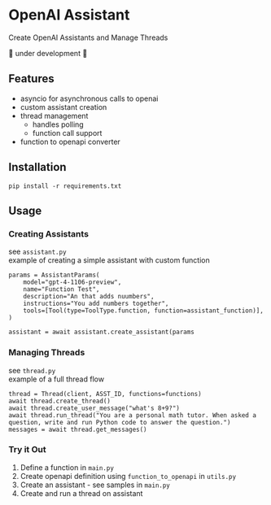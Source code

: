 # OpenAI Assistant

Create OpenAI Assistants and Manage Threads

🚧 under development 🚧

## Features

- asyncio for asynchronous calls to openai
- custom assistant creation 
- thread management
	- handles polling
	- function call support
- function to openapi converter

## Installation
```
pip install -r requirements.txt
```

## Usage
### Creating Assistants
see `assistant.py`   
example of creating a simple assistant with custom function
```
params = AssistantParams(
	model="gpt-4-1106-preview",
	name="Function Test",
	description="An that adds nuumbers",
	instructions="You add numbers together",
	tools=[Tool(type=ToolType.function, function=assistant_function)],
)

assistant = await assistant.create_assistant(params
```

### Managing Threads
see `thread.py`   
example of a full thread flow
```
thread = Thread(client, ASST_ID, functions=functions)
await thread.create_thread()
await thread.create_user_message("what's 8+9?")
await thread.run_thread("You are a personal math tutor. When asked a question, write and run Python code to answer the question.")
messages = await thread.get_messages()
```

### Try it Out
1. Define a function in `main.py`
2. Create openapi definition using `function_to_openapi` in `utils.py`
3. Create an assistant - see samples in `main.py`
4. Create and run a thread on assistant 
